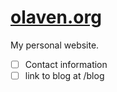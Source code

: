 # [olaven.org](https://olaven.org)
My personal website.


- [ ] Contact information 
- [ ] link to blog at /blog